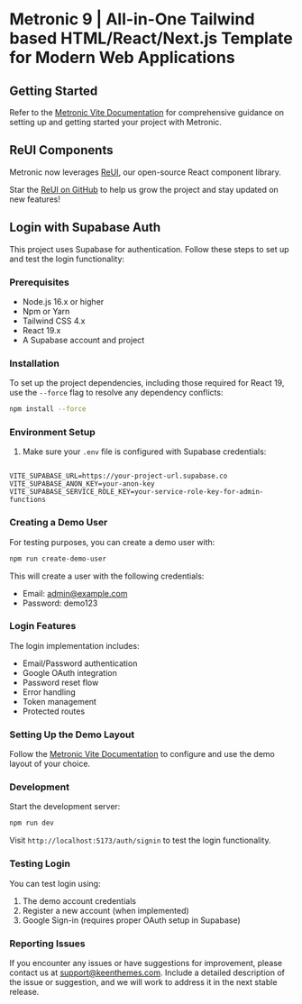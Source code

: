 # Metronic 9 | All-in-One Tailwind based HTML/React/Next.js Template for Modern Web Applications

## Getting Started

Refer to the [Metronic Vite Documentation](https://docs.keenthemes.com/metronic-react)
for comprehensive guidance on setting up and getting started your project with Metronic.

## ReUI Components

Metronic now leverages [ReUI](https://reui.io), our open-source React component library.

Star the [ReUI on GitHub](https://github.com/keenthemes/reui) to help us grow the project and stay updated on new features!

## Login with Supabase Auth

This project uses Supabase for authentication. Follow these steps to set up and test the login functionality:

### Prerequisites

- Node.js 16.x or higher
- Npm or Yarn
- Tailwind CSS 4.x
- React 19.x
- A Supabase account and project

### Installation

To set up the project dependencies, including those required for React 19, use the `--force` flag to resolve any dependency conflicts:

```bash
npm install --force
```

### Environment Setup

1. Make sure your `.env` file is configured with Supabase credentials:

```

VITE_SUPABASE_URL=https://your-project-url.supabase.co
VITE_SUPABASE_ANON_KEY=your-anon-key
VITE_SUPABASE_SERVICE_ROLE_KEY=your-service-role-key-for-admin-functions

```

### Creating a Demo User

For testing purposes, you can create a demo user with:

```bash
npm run create-demo-user
```

This will create a user with the following credentials:

- Email: admin@example.com
- Password: demo123

### Login Features

The login implementation includes:

- Email/Password authentication
- Google OAuth integration
- Password reset flow
- Error handling
- Token management
- Protected routes

### Setting Up the Demo Layout

Follow the [Metronic Vite Documentation](https://docs.keenthemes.com/metronic-vite/guides/layouts) to configure and use the demo layout of your choice.

### Development

Start the development server:

```bash
npm run dev
```

Visit `http://localhost:5173/auth/signin` to test the login functionality.

### Testing Login

You can test login using:

1. The demo account credentials
2. Register a new account (when implemented)
3. Google Sign-in (requires proper OAuth setup in Supabase)

### Reporting Issues

If you encounter any issues or have suggestions for improvement, please contact us at [support@keenthemes.com](mailto:support@keenthemes.com).
Include a detailed description of the issue or suggestion, and we will work to address it in the next stable release.
